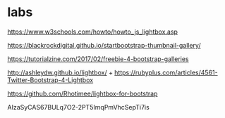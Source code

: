# labs

https://www.w3schools.com/howto/howto_js_lightbox.asp

https://blackrockdigital.github.io/startbootstrap-thumbnail-gallery/

https://tutorialzine.com/2017/02/freebie-4-bootstrap-galleries

http://ashleydw.github.io/lightbox/
+
https://rubyplus.com/articles/4561-Twitter-Bootstrap-4-Lightbox

https://github.com/Rhotimee/lightbox-for-bootstrap

AIzaSyCAS67BULq7O2-2PT5ImqPmVhcSepTi7is
